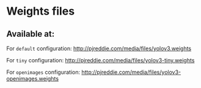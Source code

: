 # Weights files

## Available at:

For `default` configuration:
http://pjreddie.com/media/files/yolov3.weights

For `tiny` configuration:
http://pjreddie.com/media/files/yolov3-tiny.weights

For `openimages` configuration:
http://pjreddie.com/media/files/yolov3-openimages.weights